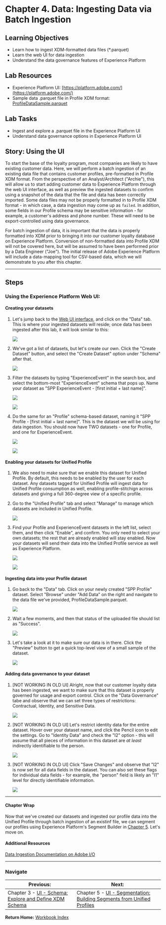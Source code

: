 # Chapter 4. Data: Ingesting Data via Batch Ingestion

## Learning Objectives

- Learn how to ingest XDM-formatted data files (*.parquet)
- Learn the web UI for data ingestion
- Understand the data governance features of Experience Platform

## Lab Resources

- Experience Platform UI: [https://platform.adobe.com/](https://platform.adobe.com/)
- Sample data .parquet file in Profile XDM format: [ProfileDataSample.parquet](../data/ProfileDataSample.parquet)

## Lab Tasks

- Ingest and explore a .parquet file in the Experience Platform UI
- Understand data governance options in Experience Platform UI

## Story: Using the UI

To start the base of the loyalty program, most companies are likely to have existing customer data. Here, we will perform a batch ingestion of an existing data file that contains customer profiles, pre-formatted in Profile XDM format. From the perspective of an Analyst/Architect ("Archie"), this will allow us to start adding customer data to Experience Platform through the web UI interface, as well as preview the ingested datasets to confirm using a snapshot of the data that the file and data has been correctly imported. Some data files may not be properly formatted in to Profile XDM format - in which case, a data ingestion may come up as `failed`. In addition, some fields in our Profile schema may be sensitive information - for example, a customer's address and phone number. These will need to be export-controlled using data governance.

For batch ingestion of data, it is important that the data is properly formatted into XDM prior to bringing it into our customer loyalty database on Experience Platform. Conversion of non-formatted data into Profile XDM will not be covered here, but will be assumed to have been performed prior by a Data Engineer ("Joe"). The initial release of Adobe Experience Platform will include a data-mapping tool for CSV-based data, which we will demonstrate to you after this chapter.

---

## Steps

### Using the Experience Platform Web UI:

#### Creating your datasets

1. Let's jump back to the [Web UI interface](https://platform.adobe.com), and click on the "Data" tab. This is where your ingested datasets will reside; once data has been ingested after this lab, it will look similar to this:

   ![](../images/chapter-4/ui-1-dataset_list.png)

1. We've got a list of datasets, but let's create our own. Click the "Create Dataset" button, and select the "Create Dataset" option under "Schema" after that.

   ![](../images/chapter-4/ui-2-dataset_creation.png)

1. Filter the datasets by typing "ExperienceEvent" in the search box, and select the bottom-most "ExperienceEvent" schema that pops up. Name your dataset as "SPP ExperienceEvent - [first initial + last name]". 

   ![](../images/chapter-4/ui-2-dataset_creation2_experienceevent.png)

   ![](../images/chapter-4/ui-2-dataset_creation3_experienceevent.png)

1. Do the same for an "Profile" schema-based dataset, naming it "SPP Profile - [first initial + last name]". This is the dataset we will be using for data ingestion. You should now have TWO datasets - one for Profile, and one for ExperienceEvent.

   ![](../images/chapter-4/ui-2-dataset_creation2.png)

   ![](../images/chapter-4/ui-2-dataset_creation3.png)

#### Enabling your datasets for Unified Profile

1. We also need to make sure that we enable this dataset for Unified Profile. By default, this needs to be enabled by the user for each dataset. Any datasets tagged for Unified Profile will ingest data for Unified Profile consumption as well, enabling profile-stitchign across datasets and giving a full 360-degree view of a specific profile.

1. Go to the "Unified Profile" tab and select "Manage" to manage which datasets are included in Unified Profile.

   ![](../images/chapter-4/ui-4-unifiedprofile-1.png)

1. Find your Profile and ExperienceEvent datasets in the left list, select them, and then click "Enable", and confirm. You only need to select your own datasets; the rest that are already enabled will stay enabled. Now your datasets will send their data into the Unified Profile service as well as Experience Platform.

   ![](../images/chapter-4/ui-4-unifiedprofile-2.png)

   ![](../images/chapter-4/ui-4-unifiedprofile-3.png)

#### Ingesting data into your Profile dataset

1. Go back to the "Data" tab. Click on your newly created "SPP Profile" dataset. Select "Browse" under "Add Data" on the right and navigate to the data file we've provided, ProfileDataSample.parquet.

   ![](../images/chapter-4/ui-2-dataset_creation4.png)

1. Wait a few moments, and then that status of the uploaded file should list as "Success".

   ![](../images/chapter-4/ui-2-dataset_creation5.png)

1. Let's take a look at it to make sure our data is in there. Click the "Preview" button to get a quick top-level view of a small sample of the dataset.

   ![](../images/chapter-4/ui-3-dataset_preview.png)
   
#### Adding data governance to your dataset   

1. [NOT WORKING IN OLD UI] Alright, now that our customer loyalty data has been ingested, we want to make sure that this dataset is properly governed for usage and export control. Click on the "Data Governance" tabe and observe that we can set three types of restrictions: Contractual, Identity, and Sensitive Data.

   ![](../images/chapter-4/ui-5-data_governance.png)

1. [NOT WORKING IN OLD UI] Let's restrict identity data for the entire dataset. Hover over your dataset name, and click the Pencil icon to edit the settings. Go to "Identity Data" and check the "I2" option - this will assume that all pieces of information in this dataset are _at least_ indirectly identifiable to the person.

   ![](../images/chapter-4/ui-6-data_governance_flag.png)

1. [NOT WORKING IN OLD UI] Click "Save Changes" and observe that "I2" is now set for all data fields in the dataset. You can also set these flags for individual data fields - for example, the "person" field is likely an "I1" level for directly identifiable information.

   ![](../images/chapter-4/ui-7-data_governance_set.png)

---

#### Chapter Wrap

Now that we've created our datasets and ingested our profile data into the Unified Profile through batch ingestion of an existinf file, we can segment our profiles using Experience Platform's Segment Builder in [Chapter 5](chapter-5.md). Let's move on.

#### Additional Resources

[Data Ingestion Documentation on Adobe I/O](https://www.adobe.io/apis/experienceplatform/home/data-ingestion.html)

---

### Navigate

|**Previous:**|**Next:**|
|---|---|
|Chapter 3 - [UI - Schema: Explore and Define XDM Schema](chapter-3.md)|Chapter 5 - [UI - Segmentation: Building Segments from Unified Profiles](chapter-5.md)|

**Return Home:** [Workbook Index](../README.md)
